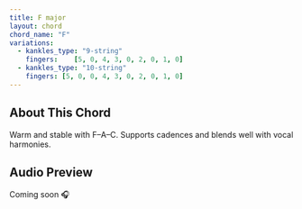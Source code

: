 ```yaml
---
title: F major
layout: chord
chord_name: "F"
variations:
  - kankles_type: "9-string"
    fingers:    [5, 0, 4, 3, 0, 2, 0, 1, 0]
  - kankles_type: "10-string"
    fingers: [5, 0, 0, 4, 3, 0, 2, 0, 1, 0]
---
```


## About This Chord

Warm and stable with F–A–C. Supports cadences and blends well with vocal harmonies.

## Audio Preview

Coming soon 🎧
